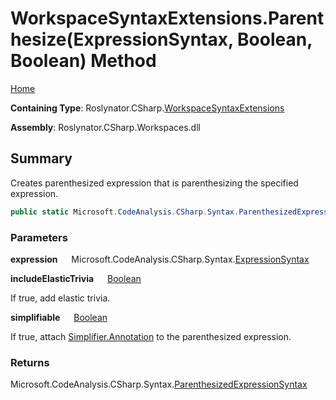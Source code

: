 # WorkspaceSyntaxExtensions\.Parenthesize\(ExpressionSyntax, Boolean, Boolean\) Method

[Home](../../../../README.md)

**Containing Type**: Roslynator\.CSharp\.[WorkspaceSyntaxExtensions](../README.md)

**Assembly**: Roslynator\.CSharp\.Workspaces\.dll

## Summary

Creates parenthesized expression that is parenthesizing the specified expression\.

```csharp
public static Microsoft.CodeAnalysis.CSharp.Syntax.ParenthesizedExpressionSyntax Parenthesize(this Microsoft.CodeAnalysis.CSharp.Syntax.ExpressionSyntax expression, bool includeElasticTrivia = true, bool simplifiable = true)
```

### Parameters

**expression** &emsp; Microsoft\.CodeAnalysis\.CSharp\.Syntax\.[ExpressionSyntax](https://docs.microsoft.com/en-us/dotnet/api/microsoft.codeanalysis.csharp.syntax.expressionsyntax)

**includeElasticTrivia** &emsp; [Boolean](https://docs.microsoft.com/en-us/dotnet/api/system.boolean)

If true, add elastic trivia\.

**simplifiable** &emsp; [Boolean](https://docs.microsoft.com/en-us/dotnet/api/system.boolean)

If true, attach [Simplifier.Annotation](https://docs.microsoft.com/en-us/dotnet/api/microsoft.codeanalysis.simplification.simplifier.annotation) to the parenthesized expression\.

### Returns

Microsoft\.CodeAnalysis\.CSharp\.Syntax\.[ParenthesizedExpressionSyntax](https://docs.microsoft.com/en-us/dotnet/api/microsoft.codeanalysis.csharp.syntax.parenthesizedexpressionsyntax)


